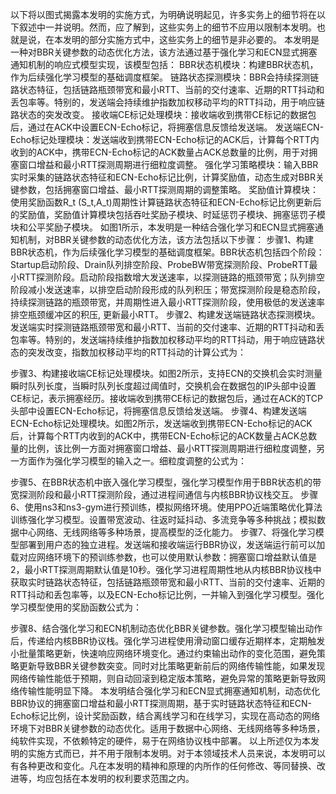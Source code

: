 以下将以图式揭露本发明的实施方式，为明确说明起见，许多实务上的细节将在以下叙述中一并说明。然而，应了解到，这些实务上的细节不应用以限制本发明。也就是说，在本发明的部分实施方式中，这些实务上的细节是非必要的。
本发明是一种对BBR关键参数的动态优化方法，该方法通过基于强化学习和ECN显式拥塞通知机制的响应式模型实现，该模型包括：
BBR状态机模块：构建BBR状态机，作为后续强化学习模型的基础调度框架。
链路状态探测模块：BBR会持续探测链路状态特征，包括链路瓶颈带宽和最小RTT、当前的交付速率、近期的RTT抖动和丢包率等。特别的，发送端会持续维护指数加权移动平均的RTT抖动，用于响应链路状态的突发改变。
接收端CE标记处理模块：接收端收到携带CE标记的数据包后，通过在ACK中设置ECN-Echo标记，将拥塞信息反馈给发送端。
发送端ECN-Echo标记处理模块：发送端收到携带ECN-Echo标记的ACK后，计算每个RTT内收到的ACK中，携带ECN-Echo标记的ACK数量占ACK总数量的比例，用于对拥塞窗口增益和最小RTT探测周期进行细粒度调整。
强化学习策略模块：输入BBR实时采集的链路状态特征和ECN-Echo标记比例，计算奖励值，动态生成对BBR关键参数，包括拥塞窗口增益、最小RTT探测周期的调整策略。
奖励值计算模块：使用奖励函数R_t (S_t,A_t)周期性计算链路状态特征和ECN-Echo标记比例更新后的奖励值，奖励值计算模块包括吞吐奖励子模块、时延惩罚子模块、拥塞惩罚子模块和公平奖励子模块。
如图1所示，本发明是一种结合强化学习和ECN显式拥塞通知机制，对BBR关键参数的动态优化方法，该方法包括以下步骤：
步骤1、构建BBR状态机，作为后续强化学习模型的基础调度框架。BBR状态机包括四个阶段：Startup启动阶段、Drain队列排空阶段、ProbeBW带宽探测阶段、ProbeRTT最小RTT探测阶段。启动阶段指数增大发送速率，以探测链路的瓶颈带宽；队列排空阶段减小发送速率，以排空启动阶段形成的队列积压；带宽探测阶段是稳态阶段，持续探测链路的瓶颈带宽，并周期性进入最小RTT探测阶段，使用极低的发送速率排空瓶颈缓冲区的积压, 更新最小RTT。
步骤2、构建发送端链路状态探测模块。发送端实时探测链路瓶颈带宽和最小RTT、当前的交付速率、近期的RTT抖动和丢包率等。特别的，发送端持续维护指数加权移动平均的RTT抖动，用于响应链路状态的突发改变，指数加权移动平均的RTT抖动的计算公式为：

步骤3、构建接收端CE标记处理模块。如图2所示，支持ECN的交换机会实时测量瞬时队列长度，当瞬时队列长度超过阈值时，交换机会在数据包的IP头部中设置CE标记，表示拥塞经历。接收端收到携带CE标记的数据包后，通过在ACK的TCP头部中设置ECN-Echo标记，将拥塞信息反馈给发送端。
步骤4、构建发送端ECN-Echo标记处理模块。如图2所示，发送端收到携带ECN-Echo标记的ACK后，计算每个RTT内收到的ACK中，携带ECN-Echo标记的ACK数量占ACK总数量的比例，该比例一方面对拥塞窗口增益、最小RTT探测周期进行细粒度调整，另一方面作为强化学习模型的输入之一。细粒度调整的公式为：

步骤5、在BBR状态机中嵌入强化学习模型，强化学习模型作用于BBR状态机的带宽探测阶段和最小RTT探测阶段，通过进程间通信与内核BBR协议栈交互。
步骤6、使用ns3和ns3-gym进行预训练，模拟网络环境。使用PPO近端策略优化算法训练强化学习模型。设置带宽波动、往返时延抖动、多流竞争等多种挑战；模拟数据中心网络、无线网络等多种场景，提高模型的泛化能力。
步骤7、将强化学习模型部署到用户态的独立进程。发送端和接收端运行BBR协议，发送端运行前可以加载对应网络环境下的预训练参数，也可以使用默认参数：拥塞窗口增益默认值是2，最小RTT探测周期默认值是10秒。强化学习进程周期性地从内核BBR协议栈中获取实时链路状态特征，包括链路瓶颈带宽和最小RTT、当前的交付速率、近期的RTT抖动和丢包率等，以及ECN-Echo标记比例，一并输入到强化学习模型。强化学习模型使用的奖励函数公式为：

步骤8、结合强化学习和ECN机制动态优化BBR关键参数。强化学习模型输出动作后，传递给内核BBR协议栈。强化学习进程使用滑动窗口缓存近期样本，定期触发小批量策略更新，快速响应网络环境变化。通过约束输出动作的变化范围，避免策略更新导致BBR关键参数突变。同时对比策略更新前后的网络传输性能，如果发现网络传输性能低于预期，则自动回滚到稳定版本策略，避免异常的策略更新导致网络传输性能明显下降。
本发明结合强化学习和ECN显式拥塞通知机制，动态优化BBR协议的拥塞窗口增益和最小RTT探测周期，基于实时链路状态特征和ECN-Echo标记比例，设计奖励函数，结合离线学习和在线学习，实现在高动态的网络环境下对BBR关键参数的动态优化。适用于数据中心网络、无线网络等多种场景，纯软件实现，不依赖特定的硬件，易于在网络协议栈中部署。
以上所述仅为本发明的实施方式而已，并不用于限制本发明。对于本领域技术人员来说，本发明可以有各种更改和变化。凡在本发明的精神和原理的内所作的任何修改、等同替换、改进等，均应包括在本发明的权利要求范围之内。
